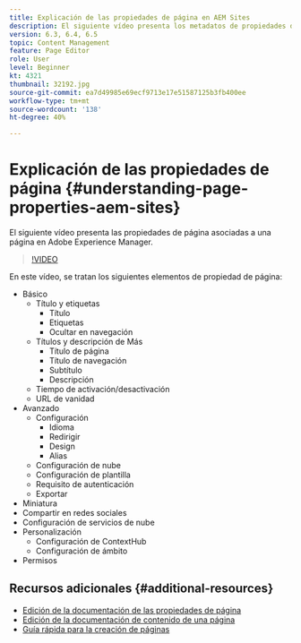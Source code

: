 ```yaml
---
title: Explicación de las propiedades de página en AEM Sites
description: El siguiente vídeo presenta los metadatos de propiedades de página asociados a una página en Adobe Experience Manager.
version: 6.3, 6.4, 6.5
topic: Content Management
feature: Page Editor
role: User
level: Beginner
kt: 4321
thumbnail: 32192.jpg
source-git-commit: ea7d49985e69ecf9713e17e51587125b3fb400ee
workflow-type: tm+mt
source-wordcount: '138'
ht-degree: 40%

---
```



# Explicación de las propiedades de página {#understanding-page-properties-aem-sites}

El siguiente vídeo presenta las propiedades de página asociadas a una página en Adobe Experience Manager.

>[!VIDEO](https://video.tv.adobe.com/v/32192?quality=12&learn=on)

En este vídeo, se tratan los siguientes elementos de propiedad de página:

* Básico
   * Título y etiquetas
      * Título
      * Etiquetas
      * Ocultar en navegación
   * Títulos y descripción de Más
      * Título de página
      * Título de navegación
      * Subtítulo
      * Descripción
   * Tiempo de activación/desactivación
   * URL de vanidad
* Avanzado 
   * Configuración
      * Idioma
      * Redirigir
      * Design
      * Alias
   * Configuración de nube
   * Configuración de plantilla
   * Requisito de autenticación
   * Exportar
* Miniatura   
* Compartir en redes sociales
* Configuración de servicios de nube
* Personalización
   * Configuración de ContextHub
   * Configuración de ámbito
* Permisos

## Recursos adicionales {#additional-resources}

* [Edición de la documentación de las propiedades de página](https://experienceleague.adobe.com/docs/experience-manager-65/authoring/authoring/editing-page-properties.html)
* [Edición de la documentación de contenido de una página](https://experienceleague.adobe.com/docs/experience-manager-65/authoring/authoring/editing-content.html)
* [Guía rápida para la creación de páginas](https://experienceleague.adobe.com/docs/experience-manager-cloud-service/sites/authoring/getting-started/quick-start.html)

